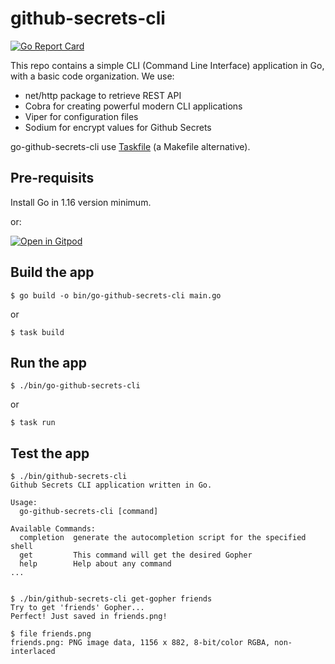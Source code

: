 # github-secrets-cli

[![Go Report Card](https://goreportcard.com/badge/github.com/scraly/learning-go-by-examples)](https://goreportcard.com/report/github.com/scraly/learning-go-by-examples)

This repo contains a simple CLI (Command Line Interface) application in Go, with a basic code organization.
We use:
* net/http package to retrieve REST API
* Cobra for creating powerful modern CLI applications
* Viper for configuration files
* Sodium for encrypt values for Github Secrets

go-github-secrets-cli use [Taskfile](https://dev.to/stack-labs/introduction-to-taskfile-a-makefile-alternative-h92) (a Makefile alternative). 

## Pre-requisits

Install Go in 1.16 version minimum.

or:

[![Open in Gitpod](https://gitpod.io/button/open-in-gitpod.svg)](https://gitpod.io/#https://github.com/EsmerlinJM/go-github-secrets/tree/master)

## Build the app

`$ go build -o bin/go-github-secrets-cli main.go`

or

`$ task build`

## Run the app

`$ ./bin/go-github-secrets-cli`

or

`$ task run`

## Test the app

```
$ ./bin/github-secrets-cli
Github Secrets CLI application written in Go.

Usage:
  go-github-secrets-cli [command]

Available Commands:
  completion  generate the autocompletion script for the specified shell
  get         This command will get the desired Gopher
  help        Help about any command
...


$ ./bin/github-secrets-cli get-gopher friends
Try to get 'friends' Gopher...
Perfect! Just saved in friends.png!

$ file friends.png
friends.png: PNG image data, 1156 x 882, 8-bit/color RGBA, non-interlaced
```

